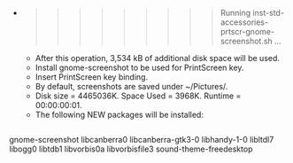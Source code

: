 * >>>>>>>>> Running inst-std-accessories-prtscr-gnome-screenshot.sh ...
  * After this operation, 3,534 kB of additional disk space will be used.
  * Install gnome-screenshot to be used for PrintScreen key.
  * Insert PrintScreen key binding.
  * By default, screenshots are saved under ~/Pictures/.
  * Disk size = 4465036K. Space Used = 3968K. Runtime = 00:00:00:01.
  * The following NEW packages will be installed:
  ```bash
gnome-screenshot libcanberra0 libcanberra-gtk3-0 libhandy-1-0 libltdl7
libogg0 libtdb1 libvorbis0a libvorbisfile3 sound-theme-freedesktop
  ```
